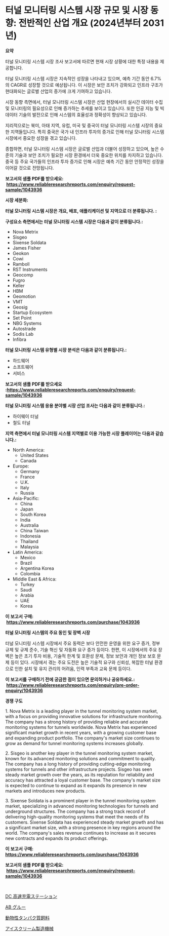 <p><h1>터널 모니터링 시스템 시장 규모 및 시장 동향: 전반적인 산업 개요 (2024년부터 2031년)</h1></p><p><strong>요약</strong></p>
<p><p>터널 모니터링 시스템 시장 조사 보고서에 따르면 현재 시장 상황에 대한 특정 내용을 제공합니다.</p><p>터널 모니터링 시스템 시장은 지속적인 성장을 나타내고 있으며, 예측 기간 동안 6.7%의 CAGR로 성장할 것으로 예상됩니다. 이 시장은 보안 조치가 강화되고 인프라 구조가 현대화되는 글로벌 산업의 증가에 크게 기여하고 있습니다.</p><p>시장 동향 측면에서, 터널 모니터링 시스템 시장은 산업 현장에서의 실시간 데이터 수집 및 모니터링의 필요성으로 인해 증가하는 추세를 보이고 있습니다. 또한 인공 지능 및 빅데이터 기술의 발전으로 인해 시스템의 효율성과 정확성이 향상되고 있습니다.</p><p>지리적으로는 북미, 아태 지역, 유럽, 미국 및 중국이 터널 모니터링 시스템 시장의 중요한 지역들입니다. 특히 중국은 국가 내 인프라 투자의 증가로 인해 터널 모니터링 시스템 시장에서 중요한 성장을 겪고 있습니다.</p><p>종합하면, 터널 모니터링 시스템 시장은 글로벌 산업과 더불어 성장하고 있으며, 높은 수준의 기술과 보안 조치가 필요한 시장 환경에서 더욱 중요한 위치를 차지하고 있습니다. 중국 등 주요 국가들의 인프라 투자 증가로 인해 시장은 예측 기간 동안 안정적인 성장을 이어갈 것으로 전망됩니다.</p></p>
<p><strong>보고서의 샘플 PDF를 받으세요: &nbsp;<a href="https://www.reliableresearchreports.com/enquiry/request-sample/1043936">https://www.reliableresearchreports.com/enquiry/request-sample/1043936</a></strong></p>
<p><strong>시장 세분화:</strong></p>
<p><strong> 터널 모니터링 시스템 시장은 개요, 배포, 애플리케이션 및 지역으로 더 분류됩니다. :</strong></p>
<p><strong>구성요소 측면에서는 터널 모니터링 시스템 시장은 다음과 같이 분류됩니다.:</strong></p>
<p><ul><li>Nova Metrix</li><li>Sisgeo</li><li>Sixense Soldata</li><li>James Fisher</li><li>Geokon</li><li>Cowi</li><li>Ramboll</li><li>RST Instruments</li><li>Geocomp</li><li>Fugro</li><li>Keller</li><li>HBM</li><li>Geomotion</li><li>VMT</li><li>Geosig</li><li>Startup Ecosystem</li><li>Set Point</li><li>NBG Systems</li><li>Autostrade</li><li>Sodis Lab</li><li>Infibra</li></ul></p>
<p><strong> 터널 모니터링 시스템 유형별 시장 분석은 다음과 같이 분류됩니다.:</strong></p>
<p><ul><li>하드웨어</li><li>소프트웨어</li><li>서비스</li></ul></p>
<p><strong>보고서의 샘플 PDF를 받으세요 :<a href="https://www.reliableresearchreports.com/enquiry/request-sample/1043936">https://www.reliableresearchreports.com/enquiry/request-sample/1043936</a></strong></p>
<p><strong> 터널 모니터링 시스템 응용 분야별 시장 산업 조사는 다음과 같이 분류됩니다.:</strong></p>
<p><ul><li>하이웨이 터널</li><li>철도 터널</li></ul></p>
<p><strong>지역 측면에서 터널 모니터링 시스템 지역별로 이용 가능한 시장 플레이어는 다음과 같습니다.:</strong></p>
<p><ul>
    <li>
        North America:
        <ul>
            <li>United States</li>
            <li>Canada</li>
        </ul>
    </li>
    <li>
        Europe:
        <ul>
            <li>Germany</li>
            <li>France</li>
            <li>U.K.</li>
            <li>Italy</li>
            <li>Russia</li>
        </ul>
    </li>
    <li>
        Asia-Pacific:
        <ul>
            <li>China</li>
            <li>Japan</li>
            <li>South Korea</li>
            <li>India</li>
            <li>Australia</li>
            <li>China Taiwan</li>
            <li>Indonesia</li>
            <li>Thailand</li>
            <li>Malaysia</li>
        </ul>
    </li>
    <li>
        Latin America:
        <ul>
            <li>Mexico</li>
            <li>Brazil</li>
            <li>Argentina Korea</li>
            <li>Colombia</li>
        </ul>
    </li>
    <li>
        Middle East & Africa:
        <ul>
            <li>Turkey</li>
            <li>Saudi</li>
            <li>Arabia</li>
            <li>UAE</li>
            <li>Korea</li>
        </ul>
    </li>
    </ul></p>
<p><strong>이 보고서 구매: &nbsp;<a href="https://www.reliableresearchreports.com/purchase/1043936">https://www.reliableresearchreports.com/purchase/1043936</a></strong></p>
<p><strong>터널 모니터링 시스템의 주요 동인 및 장벽 시장</strong></p>
<p><p>터널 모니터링 시스템 시장에서 주요 동력은 보다 안전한 운영을 위한 요구 증가, 정부 규제 및 규제 준수, 기술 혁신 및 자동화 요구 증가 등이다. 한편, 이 시장에서의 주요 장벽은 높은 초기 투자 비용, 기술적 한계 및 호환성 문제, 정보 보안과 개인 정보 보호 문제 등이 있다. 시장에서 겪는 주요 도전은 높은 기술적 요구와 신뢰성, 복잡한 터널 환경으로 인한 설치 및 유지 관리의 어려움, 인력 부족과 교육 문제 등이다.</p></p>
<p><strong>이 보고서를 구매하기 전에 궁금한 점이 있으면 문의하거나 공유하세요.: &nbsp;<a href="https://www.reliableresearchreports.com/enquiry/pre-order-enquiry/1043936">https://www.reliableresearchreports.com/enquiry/pre-order-enquiry/1043936</a></strong></p>
<p><strong>경쟁 구도</strong></p>
<p><p>1. Nova Metrix is a leading player in the tunnel monitoring system market, with a focus on providing innovative solutions for infrastructure monitoring. The company has a strong history of providing reliable and accurate monitoring systems for tunnels worldwide. Nova Metrix has experienced significant market growth in recent years, with a growing customer base and expanding product portfolio. The company's market size continues to grow as demand for tunnel monitoring systems increases globally.</p><p>2. Sisgeo is another key player in the tunnel monitoring system market, known for its advanced monitoring solutions and commitment to quality. The company has a long history of providing cutting-edge monitoring systems for tunnels and other infrastructure projects. Sisgeo has seen steady market growth over the years, as its reputation for reliability and accuracy has attracted a loyal customer base. The company's market size is expected to continue to expand as it expands its presence in new markets and introduces new products.</p><p>3. Sixense Soldata is a prominent player in the tunnel monitoring system market, specializing in advanced monitoring technologies for tunnels and underground structures. The company has a strong track record of delivering high-quality monitoring systems that meet the needs of its customers. Sixense Soldata has experienced steady market growth and has a significant market size, with a strong presence in key regions around the world. The company's sales revenue continues to increase as it secures new contracts and expands its product offerings.</p></p>
<p><strong>이 보고서 구매: &nbsp; <a href="https://www.reliableresearchreports.com/purchase/1043936">https://www.reliableresearchreports.com/purchase/1043936</a></strong></p>
<p><strong>보고서의 샘플 PDF를 받으세요: &nbsp;<a href="https://www.reliableresearchreports.com/enquiry/request-sample/1043936">https://www.reliableresearchreports.com/enquiry/request-sample/1043936</a></strong><strong></strong></p>
<p>&nbsp;</p>
<p><p><a href="https://medium.com/@craigurcottrte8/dc%E6%80%A5%E9%80%9F%E5%85%85%E9%9B%BB%E3%82%B9%E3%83%86%E3%83%BC%E3%82%B7%E3%83%A7%E3%83%B3%E5%B8%82%E5%A0%B4%E5%88%86%E6%9E%90-%E3%81%9D%E3%81%AEcagr-%E5%B8%82%E5%A0%B4%E3%82%BB%E3%82%B0%E3%83%A1%E3%83%B3%E3%83%86%E3%83%BC%E3%82%B7%E3%83%A7%E3%83%B3-%E3%81%8A%E3%82%88%E3%81%B3%E3%82%B0%E3%83%AD%E3%83%BC%E3%83%90%E3%83%AB%E7%94%A3%E6%A5%AD%E6%A6%82%E8%A6%81-022614355a17">DC 高速充電ステーション</a></p><p><a href="https://github.com/CloydAbbott2023/Market-Research-Report-List-1/blob/main/92324469076.md">AB グルー</a></p><p><a href="https://github.com/AaronVargas43/Market-Research-Report-List-1/blob/main/25513939075.md">動物性タンパク質飼料</a></p><p><a href="https://medium.com/@aurelianghideanu2022/%E3%82%A2%E3%82%A4%E3%82%B9%E3%82%AF%E3%83%AA%E3%83%BC%E3%83%A0%E8%A3%BD%E9%80%A0%E6%A9%9F%E5%B8%82%E5%A0%B4%E3%81%AE%E5%88%86%E6%9E%90%E3%81%A82024%E5%B9%B4%E3%81%8B%E3%82%892031%E5%B9%B4%E3%81%BE%E3%81%A7%E3%81%AE%E6%9C%9F%E9%96%93%E3%81%AB%E4%BA%88%E6%B8%AC%E3%81%95%E3%82%8C%E3%82%8B%E3%82%B5%E3%82%A4%E3%82%BA-c02475addefe">アイスクリーム製造機械</a></p></p>